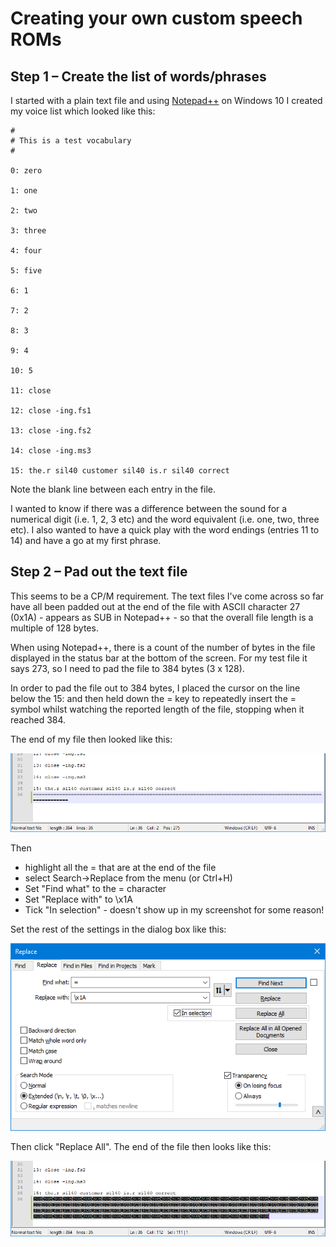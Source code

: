 # Creating your own custom speech ROMs 

## Step 1 – Create the list of words/phrases

I started with a plain text file and using [Notepad++](https://notepad-plus-plus.org/) on Windows 10 I created my voice list which looked like this:
```
#
# This is a test vocabulary
#

0: zero

1: one

2: two

3: three

4: four

5: five

6: 1

7: 2

8: 3

9: 4

10: 5

11: close

12: close -ing.fs1

13: close -ing.fs2

14: close -ing.ms3

15: the.r sil40 customer sil40 is.r sil40 correct
```
Note the blank line between each entry in the file.

I wanted to know if there was a difference between the sound for a numerical digit (i.e. 1, 2, 3 etc) and the word equivalent (i.e. one, two, three etc). I also wanted to have a quick play with the word endings (entries 11 to 14) and have a go at my first phrase.

## Step 2 – Pad out the text file

This seems to be a CP/M requirement. The text files I've come across so far have all been padded out at the end of the file with ASCII character 27 (0x1A) - appears as SUB in Notepad++ - so that the overall file length is a multiple of 128 bytes.

When using Notepad++, there is a count of the number of bytes in the file displayed in the status bar at the bottom of the screen. For my test file it says 273, so I need to pad the file to 384 bytes (3 x 128).

In order to pad the file out to 384 bytes, I placed the cursor on the line below the 15: and then held down the = key to repeatedly insert the = symbol whilst watching the reported length of the file, stopping when it reached 384.

The end of my file then looked like this:

![Notepad_pp](/images/Npp.png)

Then
* highlight all the = that are at the end of the file
* select Search->Replace from the menu (or Ctrl+H)
* Set "Find what" to the = character
* Set "Replace with" to \x1A
* Tick "In selection" - doesn't show up in my screenshot for some reason!

Set the rest of the settings in the dialog box like this:

![Notepad_pp Replace](/images/Npp_Replace.png)

Then click "Replace All". The end of the file then looks like this:

![Notepad_pp Replaced](/images/Npp_Replaced.png)
